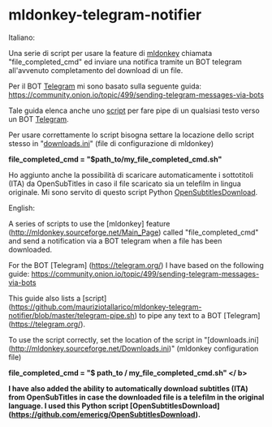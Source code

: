 # mldonkey-telegram-notifier




Italiano:

Una serie di script per usare la feature di [mldonkey]( http://mldonkey.sourceforge.net/Main_Page) chiamata "file_completed_cmd" ed inviare una notifica tramite un BOT telegram all'avvenuto completamento del download di un file.

Per il BOT [Telegram](https://telegram.org/) mi sono basato sulla seguente guida:
https://community.onion.io/topic/499/sending-telegram-messages-via-bots

Tale guida elenca anche uno [script](https://github.com/mauriziotallarico/mldonkey-telegram-notifier/blob/master/telegram-pipe.sh) per fare pipe di un qualsiasi testo verso un BOT
[Telegram](https://telegram.org/).

Per usare correttamente lo script bisogna settare la locazione dello script stesso in 
"[downloads.ini](http://mldonkey.sourceforge.net/Downloads.ini)" (file di configurazione di mldonkey)

<b>file_completed_cmd = "$path_to/my_file_completed_cmd.sh"</b>

Ho aggiunto anche la possibilità di scaricare automaticamente i sottotitoli (ITA) da OpenSubTitles in caso il file scaricato sia un 
telefilm in lingua originale.
Mi sono servito di questo script Python [OpenSubtitlesDownload](https://github.com/emericg/OpenSubtitlesDownload).



English:

A series of scripts to use the [mldonkey] feature (http://mldonkey.sourceforge.net/Main_Page) called "file_completed_cmd" and send a notification via a BOT telegram when a file has been downloaded.

For the BOT [Telegram] (https://telegram.org/) I have based on the following guide:
https://community.onion.io/topic/499/sending-telegram-messages-via-bots

This guide also lists a [script] (https://github.com/mauriziotallarico/mldonkey-telegram-notifier/blob/master/telegram-pipe.sh) to pipe any text to a BOT
[Telegram] (https://telegram.org/).

To use the script correctly, set the location of the script in
"[downloads.ini] (http://mldonkey.sourceforge.net/Downloads.ini)" (mldonkey configuration file)

<b> file_completed_cmd = "$ path_to / my_file_completed_cmd.sh" </ b>

I have also added the ability to automatically download subtitles (ITA) from OpenSubTitles in case the downloaded file is a
telefilm in the original language.
I used this Python script [OpenSubtitlesDownload] (https://github.com/emericg/OpenSubtitlesDownload).
